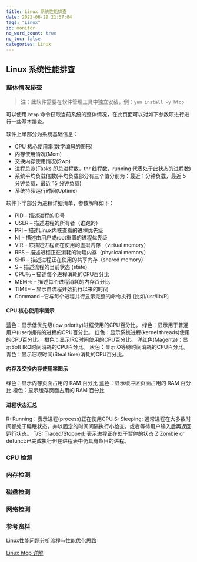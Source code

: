 ```yaml
---
title: Linux 系统性能排查
date: 2022-06-29 21:57:04
tags: "Linux"
id: monitor
no_word_count: true
no_toc: false
categories: Linux
---
```


## Linux 系统性能排查

### 整体情况排查

> 注：此软件需要在软件管理工具中独立安装，例：`yum install -y htop`

可以使用 `htop` 命令获取当前系统的整体情况，在此页面可以对如下参数项进行进行一些基本排查。

软件上半部分为系统基础信息：

- CPU 核心使用率(数字编号的图形)
- 内存使用情况(Mem)
- 交换内存使用情况(Swp)
- 进程总览(Tasks 即总进程数，thr 线程数，running 代表处于此状态的进程数)
- 系统平均负载倍数(平均负载部分有三个值分别为：最近 1 分钟负载，最近 5 分钟负载，最近 15 分钟负载)
- 系统持续运行时间(Uptime)

软件下半部分为进程详细清单，参数解释如下：

- PID – 描述进程的ID号
- USER – 描述进程的所有者（谁跑的）
- PRI – 描述Linux内核查看的进程优先级
- NI – 描述由用户或root重置的进程优先级
- VIR – 它描述进程正在使用的虚拟内存 （virtual memory）
- RES – 描述进程正在消耗的物理内存（physical memory）
- SHR – 描述进程正在使用的共享内存（shared memory）
- S – 描述流程的当前状态 (state)
- CPU％ – 描述每个进程消耗的CPU百分比
- MEM％ – 描述每个进程消耗的内存百分比
- TIME+ – 显示自流程开始执行以来的时间
- Command –它与每个进程并行显示完整的命令执行 (比如/usr/lib/R)

#### CPU 核心使用率图示

蓝色：显示低优先级(low priority)进程使用的CPU百分比。
绿色：显示用于普通用户(user)拥有的进程的CPU百分比。
红色：显示系统进程(kernel threads)使用的CPU百分比。
橙色：显示IRQ时间使用的CPU百分比。
洋红色(Magenta)：显示Soft IRQ时间消耗的CPU百分比。
灰色：显示IO等待时间消耗的CPU百分比。
青色：显示窃取时间(Steal time)消耗的CPU百分比。

#### 内存及交换内存使用率图示

绿色：显示内存页面占用的 RAM 百分比
蓝色：显示缓冲区页面占用的 RAM 百分比
橙色：显示缓存页面占用的 RAM 百分比

#### 进程状态汇总

R: Running：表示进程(process)正在使用CPU
S: Sleeping: 通常进程在大多数时间都处于睡眠状态，并以固定的时间间隔执行小检查，或者等待用户输入后再返回运行状态。
T/S: Traced/Stopped: 表示进程正在处于暂停的状态
Z:Zombie or defunct:已完成执行但在进程表中仍具有条目的进程。

### CPU 检测



### 内存检测



### 磁盘检测



### 网络检测



### 参考资料

[Linux性能问题分析流程与性能优化思路](https://mp.weixin.qq.com/s?__biz=Mzg2MzU2MDYzOA==&mid=2247497271&idx=1&sn=35c94a05c2f8119963f426feaa131a84&chksm=ce7400e6f90389f072d6abefe1c14676b86b51eaa1c681b66b94fa7040e97768f937275bfb96&mpshare=1&scene=1&srcid=06290au4y21HUZyHAConEJvM&sharer_sharetime=1656465189420&sharer_shareid=50fa697c70389182b3ee50f3e931b174&version=4.0.8.6027&platform=win#rd)

[Linux htop 详解](https://zhuanlan.zhihu.com/p/296803907)
